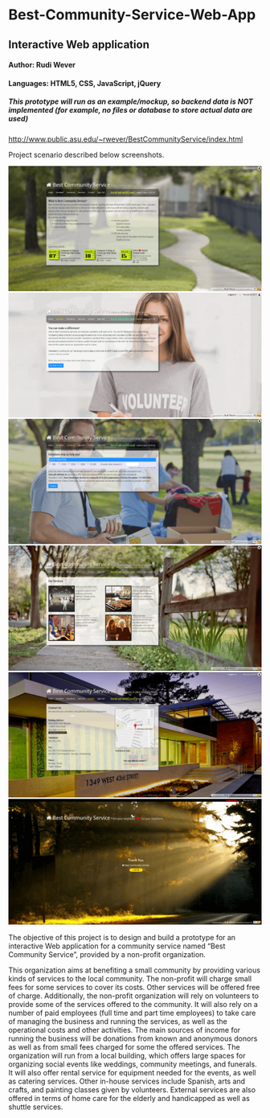 # Best-Community-Service-Web-App
## Interactive Web application

#### Author: Rudi Wever
#### Languages: HTML5, CSS, JavaScript, jQuery
##### *This prototype will run as an example/mockup, so backend data is NOT implemented (for example, no files or database to store actual data are used)*
http://www.public.asu.edu/~rwever/BestCommunityService/index.html

Project scenario described below screenshots.

![Best Community Service Mainpage screenshot](https://github.com/rwever-projects/Best-Community-Service-Web-App/blob/master/BCS_Mainpage_Screenshot.png)
![Best Community Service Volunteerpage screenshot](https://github.com/rwever-projects/Best-Community-Service-Web-App/blob/master/BCS_Volunteer_Screenshot.png)
![Best Community Service Donationspage screenshot](https://github.com/rwever-projects/Best-Community-Service-Web-App/blob/master/BCS_Donations_Screenshot.png)
![Best Community Service Servicespage screenshot](https://github.com/rwever-projects/Best-Community-Service-Web-App/blob/master/BCS_Services_Screenshot.png)
![Best Community Service Contactpage screenshot](https://github.com/rwever-projects/Best-Community-Service-Web-App/blob/master/BCS_Contact_Screenshot.png)
![Best Community Service Logoutpage screenshot](https://github.com/rwever-projects/Best-Community-Service-Web-App/blob/master/BCS_Logout_Screenshot.png)

The objective of this project is to design and build a prototype for an interactive Web application for a community service named “Best Community Service”, provided by a non-profit organization.

This organization aims at benefiting a small community by providing various kinds of services to the local community. The non-profit will charge small fees for some services to cover its costs. Other services will be offered free of charge. Additionally, the non-profit organization will rely on volunteers to provide some of the services offered to the community. It will also rely on a number of paid employees (full time and part time employees) to take care of managing the business and running the services, as well as the operational costs and other activities. The main sources of income for running the business will be donations from known and anonymous donors as well as from small fees charged for some the offered services. The organization will run from a local building, which offers large spaces for organizing social events like weddings, community meetings, and funerals. It will also offer rental service for equipment needed for the events, as well as catering services. Other in-house services include Spanish, arts and crafts, and painting classes given by volunteers. External services are also offered in terms of home care for the elderly and handicapped as well as shuttle services.
